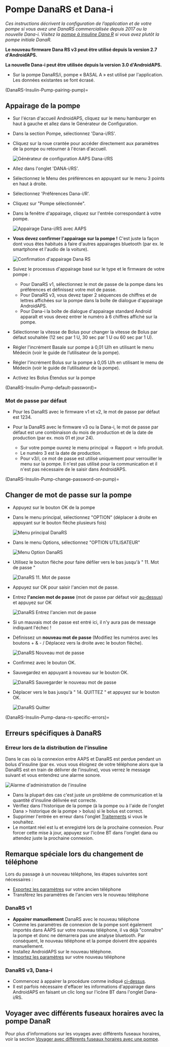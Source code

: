# Pompe DanaRS et Dana-i

*Ces instructions décrivent la configuration de l’application et de votre pompe si vous avez une DanaRS commercialisée depuis 2017 ou la nouvelle Dana-i. Visitez la [pompe à insuline Dana R](./DanaR-Insulin-Pump) si vous avez plutôt la pompe initiale DanaR.*

**Le nouveau firmware Dana RS v3 peut être utilisé depuis la version 2.7 d'AndroidAPS.**

**La nouvelle Dana-i peut être utilisée depuis la version 3.0 d'AndroidAPS.**

* Sur la pompe DanaRS/i, pompe « BASAL A » est utilisé par l'application. Les données existantes se font écrasé.

(DanaRS-Insulin-Pump-pairing-pump)=

## Appairage de la pompe

* Sur l'écran d'accueil AndroidAPS, cliquez sur le menu hamburger en haut à gauche et allez dans le Générateur de Configuration.
* Dans la section Pompe, sélectionnez 'Dana-i/RS'.
* Cliquez sur la roue crantée pour accéder directement aux paramètres de la pompe ou retourner à l'écran d'accueil.
    
    ![Générateur de configuration AAPS Dana-i/RS](../images/DanaRS_i_ConfigB.png)

* Allez dans l'onglet 'DANA-i/RS'.

* Sélectionnez le Menu des préférences en appuyant sur le menu 3 points en haut à droite. 
* Sélectionnez 'Préférences Dana-i/R'.
* Cliquez sur "Pompe sélectionnée".
* Dans la fenêtre d'appairage, cliquez sur l'entrée correspondant à votre pompe.
    
    ![Appairage Dana-i/RS avec AAPS](../images/DanaRS_i_Pairing.png)

* **Vous devez confirmer l'appairage sur la pompe !** C'est juste la façon dont vous êtes habitués à faire d'autres appairages bluetooth (par ex. le smartphone et l'audio de la voiture).
    
    ![Confirmation d'appairage Dana RS](../images/DanaRS_Pairing.png)

* Suivez le processus d'appairage basé sur le type et le firmware de votre pompe :
    
    * Pour DanaRS v1, sélectionnez le mot de passe de la pompe dans les préférences et définissez votre mot de passe.
    * Pour DanaRS v3, vous devez taper 2 séquences de chiffres et de lettres affichées sur la pompe dans la boîte de dialogue d'appairage AndroidAPS.
    * Pour Dana-i la boîte de dialogue d'appairage standard Android apparaît et vous devez entrer le numéro à 6 chiffres affiché sur la pompe.

* Sélectionner la vitesse de Bolus pour changer la vitesse de Bolus par défaut souhaitée (12 sec par 1 U, 30 sec par 1 U ou 60 sec par 1 U).

* Régler l'incrément Basale sur pompe à 0,01 U/h en utilisant le menu Médecin (voir le guide de l’utilisateur de la pompe).
* Régler l'incrément Bolus sur la pompe à 0,05 U/h en utilisant le menu de Médecin (voir le guide de l’utilisateur de la pompe).
* Activez les Bolus Étendus sur la pompe

(DanaRS-Insulin-Pump-default-password)=

### Mot de passe par défaut

* Pour les DanaRS avec le firmware v1 et v2, le mot de passe par défaut est 1234.
* Pour la DanaRS avec le firmware v3 ou la Dana-i, le mot de passe par défaut est une combinaison du mois de production et de la date de production (par ex. mois 01 et jour 24).
    
    * Sur votre pompe ouvrez le menu principal -> Rapport -> Info produit. 
    * Le numéro 3 est la date de production. 
    * Pour v3/i, ce mot de passe est utilisé uniquement pour verrouiller le menu sur la pompe. Il n'est pas utilisé pour la communication et il n'est pas nécessaire de le saisir dans AndroidAPS.

(DanaRS-Insulin-Pump-change-password-on-pump)=

## Changer de mot de passe sur la pompe

* Appuyez sur le bouton OK de la pompe
* Dans le menu principal, sélectionnez "OPTION" (déplacer à droite en appuyant sur le bouton flèche plusieurs fois)
    
    ![Menu principal DanaRS](../images/DanaRSPW_01_MainMenu.png)

* Dans le menu Options, sélectionnez "OPTION UTILISATEUR"
    
    ![Menu Option DanaRS](../images/DanaRSPW_02_OptionMenu.png)

* Utilisez le bouton flèche pour faire défiler vers le bas jusqu'à " 11. Mot de passe "
    
    ![DanaRS 11. Mot de passe](../images/DanaRSPW_03_11PW.png)

* Appuyez sur OK pour saisir l'ancien mot de passe.

* Entrez **l'ancien mot de passe** (mot de passe par défaut voir [au-dessus](#mot-de-passe-par-defaut)) et appuyez sur OK
    
    ![DanaRS Entrez l'ancien mot de passe](../images/DanaRSPW_04_11PWenter.png)

* Si un mauvais mot de passe est entré ici, il n'y aura pas de message indiquant l'échec !

* Définissez un **nouveau mot de passe** (Modifiez les numéros avec les boutons + & - / Déplacez vers la droite avec le bouton flèche).
    
    ![DanaRS Nouveau mot de passe](../images/DanaRSPW_05_PWnew.png)

* Confirmez avec le bouton OK.

* Sauvegardez en appuyant à nouveau sur le bouton OK.
    
    ![DanaRS Sauvegarder le nouveau mot de passe](../images/DanaRSPW_06_PWnewSave.png)

* Déplacer vers le bas jusqu'à " 14. QUITTEZ " et appuyez sur le bouton OK.
    
    ![DanaRS Quitter](../images/DanaRSPW_07_Exit.png)

(DanaRS-Insulin-Pump-dana-rs-specific-errors)=

## Erreurs spécifiques à DanaRS

### Erreur lors de la distribution de l'insuline

Dans le cas où la connexion entre AAPS et DanaRS est perdue pendant un bolus d'insuline (par ex. vous vous éloignez de votre téléphone alors que la DanaRS est en train de délivrer de l'insuline), vous verrez le message suivant et vous entendrez une alarme sonore.

![Alarme d'administration de l'insuline](../images/DanaRS_Error_bolus.png)

* Dans la plupart des cas c'est juste un problème de communication et la quantité d'insuline délivrée est correcte.
* Vérifiez dans l'historique de la pompe (à la pompe ou à l'aide de l'onglet Dana > historique de la pompe > bolus) si le bolus est correct.
* Supprimer l'entrée en erreur dans l'onglet [Traitements](Screenshots-carb-correction) si vous le souhaitez.
* Le montant réel est lu et enregistré lors de la prochaine connexion. Pour forcer cette mise à jour, appuyez sur l'icône BT dans l'onglet dana ou attendez juste la prochaine connexion.

## Remarque spéciale lors du changement de téléphone

Lors du passage à un nouveau téléphone, les étapes suivantes sont nécessaires :

* [Exportez les paramètres](ExportImportSettings-export-settings) sur votre ancien téléphone
* Transférez les paramètres de l'ancien vers le nouveau téléphone

### DanaRS v1

* **Appairer manuellement** DanaRS avec le nouveau téléphone
* Comme les paramètres de connexion de la pompe sont également importés dans AAPS sur votre nouveau téléphone, il va déjà "connaître" la pompe et donc ne démarrera pas une analyse bluetooth. Par conséquent, le nouveau téléphone et la pompe doivent être appairés manuellement.
* Installez AndroidAPS sur le nouveau téléphone.
* [Importez les paramètres](ExportImportSettings-import-settings) sur votre nouveau téléphone

### DanaRS v3, Dana-i

* Commencez à appairer la procédure comme indiqué [ci-dessus](DanaRS-Insulin-Pump-pairing-pump).
* Il est parfois nécessaire d'effacer les informations d'appairage dans AndroidAPS en faisant un clic long sur l'icône BT dans l'onglet Dana-i/RS.

## Voyager avec différents fuseaux horaires avec la pompe DanaR

Pour plus d'informations sur les voyages avec différents fuseaux horaires, voir la section [Voyager avec différents fuseaux horaires avec une pompe](Timezone-traveling-danarv2-danars).